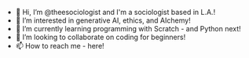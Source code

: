 - 👋 Hi, I’m @theesociologist and I'm a sociologist based in L.A.!
- 👀 I’m interested in generative AI, ethics, and AIchemy!
- 🌱 I’m currently learning programming with Scratch - and Python next!
- 💞️ I’m looking to collaborate on coding for beginners! 
- 📫 How to reach me - here! 

<!---
theesociologist/theesociologist is a ✨ special ✨ repository because its `README.md` (this file) appears on your GitHub profile.
You can click the Preview link to take a look at your changes.
--->

